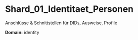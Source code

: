 # Shard_01_Identitaet_Personen

Anschlüsse & Schnittstellen für DIDs, Ausweise, Profile

**Domain:** identity
